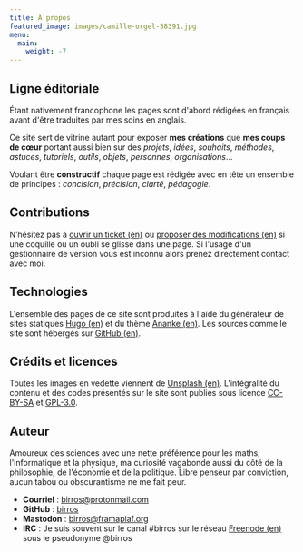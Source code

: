 ```yaml
---
title: À propos
featured_image: images/camille-orgel-58391.jpg
menu:
  main:
    weight: -7
---
```


## Ligne éditoriale

Étant nativement francophone les pages sont d'abord rédigées en français avant
d'être traduites par mes soins en anglais.

Ce site sert de vitrine autant pour exposer **mes créations** que **mes coups
de cœur** portant aussi bien sur des *projets*, *idées*, *souhaits*, *méthodes*,
*astuces*, *tutoriels*, *outils*, *objets*, *personnes*, *organisations*...

Voulant être **constructif** chaque page est rédigée avec en tête un ensemble
de principes : *concision*, *précision*, *clarté*, *pédagogie*.

## Contributions

N’hésitez pas à [ouvrir un ticket (en)] ou [proposer des modifications (en)] si
une coquille ou un oubli se glisse dans une page. Si l'usage d'un gestionnaire
de version vous est inconnu alors prenez directement contact avec moi.

## Technologies

L'ensemble des pages de ce site sont produites à l'aide du générateur de sites
statiques [Hugo (en)] et du thème [Ananke (en)]. Les sources comme le site sont
hébergés sur [GitHub (en)].

## Crédits et licences

Toutes les images en vedette viennent de [Unsplash (en)]. L'intégralité du
contenu et des codes présentés sur le site sont publiés sous licence [CC-BY-SA]
et [GPL-3.0].

## Auteur

Amoureux des sciences avec une nette préférence pour les maths, l'informatique
et la physique, ma curiosité vagabonde aussi du côté de la philosophie, de
l'économie et de la politique. Libre penseur par conviction, aucun tabou ou
obscurantisme ne me fait peur.

- **Courriel** : [birros@protonmail.com]
- **GitHub** : [birros]
- **Mastodon** : [birros@framapiaf.org]
- **IRC** : Je suis souvent sur le canal #birros sur le réseau [Freenode (en)]
sous le pseudonyme @birros

<!-- Liens externes et références -->

[ouvrir un ticket (en)]: https://github.com/birros/birros.github.io-sources/issues
[proposer des modifications (en)]: https://github.com/birros/birros.github.io-sources/pulls
[Hugo (en)]: https://gohugo.io/
[Ananke (en)]: https://github.com/budparr/gohugo-theme-ananke
[GitHub (en)]: https://github.com/
[GPL-3.0]: https://www.gnu.org/licenses/gpl-3.0.fr.html
[CC-BY-SA]: https://creativecommons.org/licenses/by-sa/4.0/deed.fr
[Unsplash (en)]: https://unsplash.com/
[birros@protonmail.com]: mailto:birros@protonmail.com
[birros]: https://github.com/birros
[Freenode (en)]: https://freenode.net/
[birros@framapiaf.org]: https://framapiaf.org/@birros
